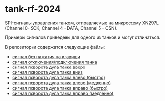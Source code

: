 # tank-rf-2024

SPI-сигналы управления танком, отправляемые на микросхему XN297L (Channel 0- SCK, Channel 4 - DATA, Channel 5 - CSN).

Примеры сигналов приведены для одного из танков и могут отличаться.

В репозитории содержатся следующие файлы:
* [сигнал без нажатия на клавиши](./spi_signals_1/SPI_пульт2.csv)
* [сигнал отключения/подключения танка](./spi_signals_1/bind.csv)
* [сигнал поворота дула танка вверх](./spi_signals_1/up.csv)
* [сигнал поворота дула танка вниз](./spi_signals_1/down.csv)
* [сигнал поворота дула танка влево (быстро)](./spi_signals_1/left_full.csv)
* [сигнал поворота дула танка влево (медленно)](./spi_signals_1/left_half.csv)
* [сигнал поворота дула танка вправо (быстро)](./spi_signals_1/right_full.csv)
* [сигнал поворота дула танка вправо (медленно)](./spi_signals_1/right_half.csv)
